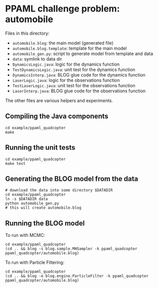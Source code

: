 # PPAML challenge problem: automobile

Files in this directory:

- `automobile.blog`: the main model (generated file)
- `automobile.blog.template`: template for the main model
- `automobile_gen.py`: script to generate model from template and data
- `data`: symlink to data dir
- `DynamicsLogic.java`: logic for the dynamics function
- `TestDynamicsLogic.java`: unit test for the dynamics function
- `DynamicsInterp.java`: BLOG glue code for the dynamics function
- `LaserLogic.java`: logic for the observations function
- `TestLaserLogic.java`: unit test for the observations function
- `LaserInterp.java`: BLOG glue code for the observations function

The other files are various helpers and experiments.


## Compiling the Java components

```
cd example/ppaml_quadcopter
make
```


## Running the unit tests

```
cd example/ppaml_quadcopter
make test
```


## Generating the BLOG model from the data

```
# download the data into some directory $DATADIR
cd example/ppaml_quadcopter
ln -s $DATADIR data
python automobile_gen.py
# this will create automobile.blog
```


## Running the BLOG model

To run with MCMC:

```
cd example/ppaml_quadcopter
(cd .. && blog -s blog.sample.MHSampler -k ppaml_quadcopter ppaml_quadcopter/automobile.blog)
```

To run with Particle Filtering:

```
cd example/ppaml_quadcopter
(cd .. && blog -e blog.engine.ParticleFilter -k ppaml_quadcopter ppaml_quadcopter/automobile.blog)
```
